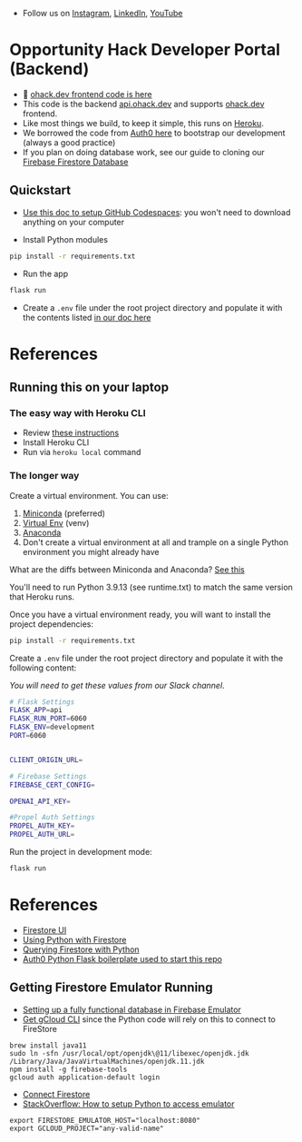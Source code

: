 - Follow us on [Instagram](https://www.instagram.com/opportunityhack/), [LinkedIn](https://www.linkedin.com/company/opportunity-hack/), [YouTube](https://www.youtube.com/@opportunityhack)


# Opportunity Hack Developer Portal (Backend)
- 📝 [ohack.dev frontend code is here](https://github.com/opportunity-hack/frontend-ohack.dev)
- This code is the backend [api.ohack.dev](https://api.ohack.dev) and supports [ohack.dev](https://www.ohack.dev) frontend.  
- Like most things we build, to keep it simple, this runs on [Heroku](https://trifinlabs.com/what-is-heroku/).
- We borrowed the code from [Auth0 here](https://github.com/auth0-developer-hub/api_flask_python_hello-world) to bootstrap our development (always a good practice)
- If you plan on doing database work, see our guide to cloning our [Firebase Firestore Database](https://docs.google.com/document/d/1i7PGj2bOMfyrWjTUeSmbcF9fHUCpj39DrrFkYPpJ35E/edit?usp=sharing)

## Quickstart
- [Use this doc to setup GitHub Codespaces](https://docs.google.com/document/d/1RDJsTLouF3S35mgFZptQv4DZXK0SC6P1mieCinFicDs/edit?usp=sharing): you won't need to download anything on your computer

- Install Python modules
```bash
pip install -r requirements.txt
```
- Run the app
```bash
flask run
```
- Create a `.env` file under the root project directory and populate it with the contents listed [in our doc here](https://docs.google.com/document/d/1RDJsTLouF3S35mgFZptQv4DZXK0SC6P1mieCinFicDs/edit#bookmark=id.ho9aqosnukcm)

# References
## Running this on your laptop
### The easy way with Heroku CLI
- Review [these instructions](https://devcenter.heroku.com/articles/heroku-cli) 
- Install Heroku CLI
- Run via `heroku local` command 

### The longer way
Create a virtual environment.
You can use:
1. [Miniconda](https://docs.conda.io/en/latest/miniconda.html) (preferred) 
2. [Virtual Env](https://docs.python.org/3/tutorial/venv.html) (venv)
3. [Anaconda](https://www.anaconda.com/products/distribution)
4. Don't create a virtual environment at all and trample on a single Python environment you might already have

What are the diffs between Miniconda and Anaconda? [See this](https://stackoverflow.com/questions/45421163/anaconda-vs-miniconda)

You'll need to run Python 3.9.13 (see runtime.txt) to match the same version that Heroku runs.

Once you have a virtual environment ready, you will want to install the project dependencies:

```bash
pip install -r requirements.txt
```

Create a `.env` file under the root project directory and populate it with the following content:

_You will need to get these values from our Slack channel_.
```bash
# Flask Settings
FLASK_APP=api
FLASK_RUN_PORT=6060
FLASK_ENV=development
PORT=6060


CLIENT_ORIGIN_URL=

# Firebase Settings
FIREBASE_CERT_CONFIG=

OPENAI_API_KEY=

#Propel Auth Settings
PROPEL_AUTH_KEY=
PROPEL_AUTH_URL=
```


Run the project in development mode:
```bash
flask run
```


# References
- [Firestore UI](https://github.com/thanhlmm/refi-app)
- [Using Python with Firestore](https://towardsdatascience.com/nosql-on-the-cloud-with-python-55a1383752fc)
- [Querying Firestore with Python](https://firebase.google.com/docs/firestore/query-data/get-data)
- [Auth0 Python Flask boilerplate used to start this repo](https://github.com/auth0-developer-hub/api_flask_python_hello-world)

## Getting Firestore Emulator Running
- [Setting up a fully functional database in Firebase Emulator](https://medium.com/rpdstartup/setting-up-a-fully-functional-database-in-firebase-emulator-b0199fff0252)
- [Get gCloud CLI](https://cloud.google.com/docs/authentication/provide-credentials-adc) since the Python code will rely on this to connect to FireStore
```
brew install java11
sudo ln -sfn /usr/local/opt/openjdk\@11/libexec/openjdk.jdk /Library/Java/JavaVirtualMachines/openjdk.11.jdk
npm install -g firebase-tools
gcloud auth application-default login
```
- [Connect Firestore](https://firebase.google.com/docs/emulator-suite/connect_firestore)
- [StackOverflow: How to setup Python to access emulator](https://stackoverflow.com/a/67757110/3746875)
```
export FIRESTORE_EMULATOR_HOST="localhost:8080"
export GCLOUD_PROJECT="any-valid-name"
```
